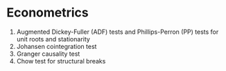 # Econometrics
1. Augmented Dickey-Fuller (ADF) tests and Phillips-Perron (PP) tests for unit roots and stationarity
2. Johansen cointegration test
3. Granger causality test
4. Chow test for structural breaks
